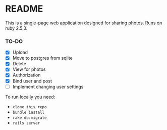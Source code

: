 # README

This is a single-page web application designed for sharing photos.
Runs on ruby 2.5.3.

### TO-DO
- [x] Upload
- [x] Move to postgres from sqlite
- [x] Delete
- [x] View for photos
- [x] Authorization
- [x] Bind user and post
- [ ] Implement changing user settings

To run locally you need: 
* `clone this repo`
* `bundle install`
* `rake db:migrate`
* `rails server`
